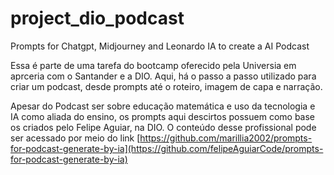 # project_dio_podcast
Prompts for Chatgpt, Midjourney and Leonardo IA to create a AI Podcast

Essa é parte de uma tarefa do bootcamp oferecido pela Universia em aprceria com o Santander e a DIO.
Aqui, há o passo a passo utilizado para criar um podcast, desde prompts até o roteiro, imagem de capa 
e narração. 

Apesar do Podcast ser sobre educação matemática e uso da tecnologia e IA como aliada do ensino, 
os prompts aqui descirtos possuem como base os criados pelo Felipe Aguiar, na DIO. 
O conteúdo desse profissional pode ser acessado por meio do link [https://github.com/marillia2002/prompts-for-podcast-generate-by-ia](https://github.com/felipeAguiarCode/prompts-for-podcast-generate-by-ia)
